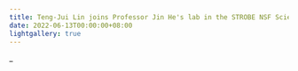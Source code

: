 ```yaml
---
title: Teng-Jui Lin joins Professor Jin He's lab in the STROBE NSF Science and Technology Center on Real-Time Functional Imaging at Florida International University as a Summer Undergraduate Research Scholar.
date: 2022-06-13T00:00:00+08:00
lightgallery: true
---
```


_

